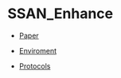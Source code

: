 # SSAN_Enhance

- [Paper](https://doi.org/10.48550/arXiv.2203.05340)

- [Enviroment](./docs/enviroment.md)

- [Protocols](./docs/protocols.md)
